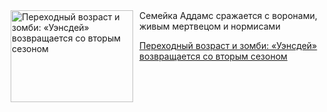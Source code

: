 <!--2025-08-08 22:10:08-->
<div class="yb">
  <div class="rss kino_kino"><a href="https://www.kino-teatr.ru/kino/art/serial/8077/" title="Переходный возраст и зомби: «Уэнсдей» возвращается со вторым сезоном"><img src="https://www.kino-teatr.ru/art/7/7/8077/poster.jpg" width="196" height="147" align="left" hspace="5" style="margin: 0px 10px 0px 5px" alt="Переходный возраст и зомби: «Уэнсдей» возвращается со вторым сезоном"/></a>Семейка Аддамс сражается с воронами, живым мертвецом и нормисами <p class="titl"><a href="https://www.kino-teatr.ru/kino/art/serial/8077/">Переходный возраст и зомби: «Уэнсдей» возвращается со вторым сезоном</a></p></div>
</div>
